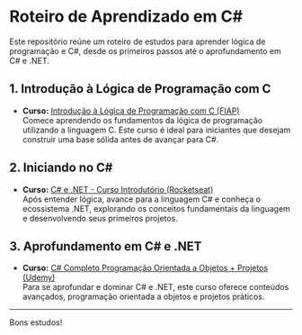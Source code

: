 # Roteiro de Aprendizado em C#

Este repositório reúne um roteiro de estudos para aprender lógica de programação e C#, desde os primeiros passos até o aprofundamento em C# e .NET.

## 1. Introdução à Lógica de Programação com C

- **Curso:** [Introdução à Lógica de Programação com C (FIAP)](https://on.fiap.com.br/nano-courses/course/?id=13043)  
  Comece aprendendo os fundamentos da lógica de programação utilizando a linguagem C. Este curso é ideal para iniciantes que desejam construir uma base sólida antes de avançar para C#.

## 2. Iniciando no C#

- **Curso:** [C# e .NET - Curso Introdutório (Rocketseat)](https://app.rocketseat.com.br/journey/c-sharp-dot-net-curso-introdutorio/overview)  
  Após entender lógica, avance para a linguagem C# e conheça o ecossistema .NET, explorando os conceitos fundamentais da linguagem e desenvolvendo seus primeiros projetos.

## 3. Aprofundamento em C# e .NET

- **Curso:** [C# Completo Programação Orientada a Objetos + Projetos (Udemy)](https://www.udemy.com/share/101WB03@utUx47Xg_ekz2knNFfk_4CEqJQFoQE2Am_R8q5da50JA1iXRb9eEErHQQ7dBPzcdqg==/)  
  Para se aprofundar e dominar C# e .NET, este curso oferece conteúdos avançados, programação orientada a objetos e projetos práticos.

---

Bons estudos!
